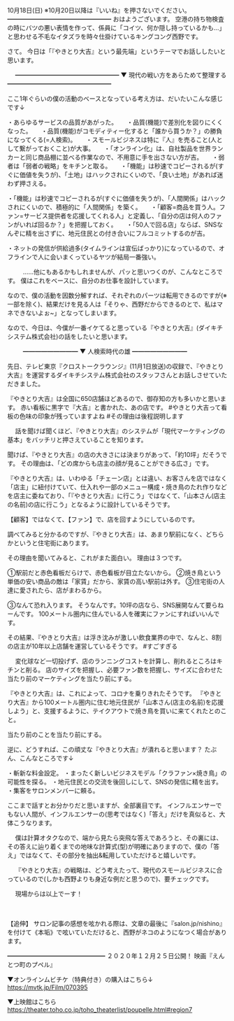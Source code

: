 10月18日(日) ※10月20日以降は『いいね』を押さないでください。
━━━━━━━━━━━━━━━━━
おはようございます。
空港の持ち物検査の時にバツの悪い表情を作って、係員に「コイツ、何か隠し持っているかも…」と思わせる不毛なイタズラを時々仕掛けているキングコング西野です。

さて。
今日は「『やきとり大吉』という最先端」というテーマでお話ししたいと思います。

　
━━━━━━━━━━━━━━━━━
▼ 現代の戦い方をあらためて整理する
━━━━━━━━━━━━━━━━━

ここ1年ぐらいの僕の活動のベースとなっている考え方は、だいたいこんな感じです↓

・あらゆるサービスの品質があがった。
　
・品質(機能)で差別化を図りにくくなった。
　
・品質(機能)がコモディティー化すると「誰から買うか？」の勝負になってくる(=人検索)。
　
・スモールビジネスは特に『人』を売ること(人として繋がっておくこと)が大事。
　
・「オンライン化」は、自社製品を世界ランカーと同じ商品棚に並べる作業なので、不用意に手を出さない方が吉。
　
・弱者は「弱者の戦略」をキチンと取る。
　
・「機能」は秒速でコピーされるが(すぐに価値を失うが)、「土地」はハックされにくいので、「良い土地」があれば迷わず押さえる。

・「機能」は秒速でコピーされるが(すぐに価値を失うが)、「人間関係」はハックされにくいので、積極的に「人間関係」を築く。
　
・「顧客=商品を買う人。ファン=サービス提供者を応援してくれる人」と定義し、「自分の店は何人のファンがいれば回るか？」を把握しておく。
　
・「50人で回る店」ならば、SNSなんぞに精を出さずに、地元住民との付き合いにフルコミットするのが吉。

・ネットの発信が供給過多(タイムラインは宣伝ばっかり)になっているので、オフラインで人に会いまくっているヤツが結局一番強い。

　
　
……他にもあるかもしれませんが、パッと思いつくのが、こんなところです。
僕はこれをベースに、自分のお仕事を設計しています。

なので、僕の活動を因数分解すれば、それぞれのパーツは転用できるのですが(※一部を除く)、結果だけを見る人は「そりゃ、西野だからできるのとで、私はマネできないよぉ~」となってしまいます。

なので、今日は、今僕が一番イケてると思っている『やきとり大吉』(ダイキチシステム株式会社)の話をしたいと思います。

　
　
━━━━━━━━━
▼ 人検索時代の雄
━━━━━━━━━

先日、テレビ東京『クロストークラウンジ』(11月1日放送)の収録で、『やきとり大吉』を運営するダイキチシステム株式会社のスタッフさんとお話しさせていただきました。

『やきとり大吉』は全国に650店舗ほどあるので、御存知の方も多いかと思います。
赤い看板に黒字で『大吉』と書かれた、あの店です。
#やきとり大吉って看板の色味の印象が残っていますよね
#その理由は後程説明します

　
話を聞けば聞くほど、『やきとり大吉』のシステムが「現代マーケティングの基本」をバッチリと押さえていることを知ります。

聞けば、『やきとり大吉』の店の大きさには決まりがあって、「約10坪」だそうです。
その理由は、「どの席からも店主の顔が見ることができる広さ」です。

『やきとり大吉』は、いわゆる「チェーン店」とは違い、お客さんを店ではなく「店主」に紐付けていて、仕入れや一部のメニュー構成・焼き鳥のたれ作りなどを店主に委ねており、「『やきとり大吉』に行こう」ではなくて、「山本さん(店主の名前)の店に行こう」となるように設計しているそうです。

【顧客】ではなくて、【ファン】で、店を回すようにしているのです。

調べてみると分かるのですが、『やきとり大吉』は、あまり駅前になく、どちらかというと住宅街にあります。

その理由を聞いてみると、これがまた面白い。
理由は３つです。

①駅前だと赤色看板だらけで、赤色看板が目立たないから。
②焼き鳥という単価の安い商品の敵は「家賃」だから、家賃の高い駅前は外す。
③住宅街の人達に愛されたら、店がまわるから。

③なんて恐れ入ります。
そうなんです。10坪の店なら、SNS展開なんて要らねーんです。
100メートル圏内に住んでいる人を確実にファンにすればいいんです。

その結果、『やきとり大吉』は浮き沈みが激しい飲食業界の中で、なんと、8割の店主が10年以上店舗を運営しているそうです。
#すごすぎる

　
変化球など一切投げず、店のランニングコストを計算し、削れるところはキチンと削る。
店のサイズを把握し、必要ファン数を把握し、サイズに合わせた当たり前のマーケティングを当たり前にする。

『やきとり大吉』は、これによって、コロナを乗りきれたそうです。
『やきとり大吉』から100メートル圏内に住む地元住民が「山本さん(店主の名前)を応援しよう」と、支援するように、テイクアウトで焼き鳥を買いに来てくれたとのこと。

当たり前のことを当たり前にする。

逆に、どうすれば、この頑丈な『やきとり大吉』が潰れると思います？
たぶん、こんなところです↓

・斬新な料金設定。
・まったく新しいビジネスモデル「クラファン×焼き鳥」の可能性を探る。
・地元住民との交流を後回しにして、SNSの発信に精を出す。
・集客をサロンメンバーに頼る。

ここまで話すとお分かりだと思いますが、全部裏目です。
インフルエンサーでもない人間が、インフルエンサーの(思考ではなく)「答え」だけを真似ると、大体こうなります。

　
僕は計算オタクなので、端から見たら突飛な答えであろうと、その裏には、その答えに辿り着くまでの地味な計算式(型)が明確にありますので、僕の「答え」ではなくて、その部分を抽出&転用していただけると嬉しいです。

　
『やきとり大吉』の戦略は、どう考えたって、現代のスモールビジネスに合っているので(しかも西野よりも身近な例だと思うので)、要チェックです。

　
現場からは以上でーす！

　

【追伸】
サロン記事の感想を呟かれる際は、文章の最後に『salon.jp/nishino』を付けて《本垢》で呟いていただけると、西野がネコのようになつく場合があります。

━━━━━━━━━━━━━━━━
２０２０年１２月２５日公開！
映画『えんとつ町のプペル』

▼オンラインムビチケ（特典付き）の購入はこちら↓
https://mvtk.jp/Film/070395

▼上映館はこちら
https://theater.toho.co.jp/toho_theaterlist/poupelle.html#region7
